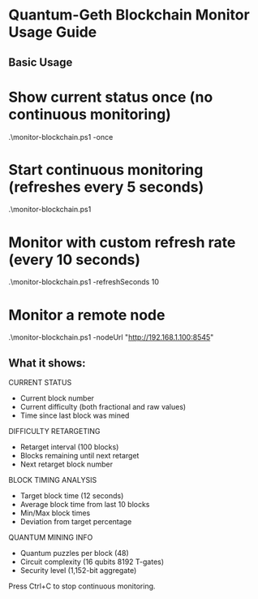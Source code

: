 ﻿# Quantum-Geth Blockchain Monitor Usage Guide

## Basic Usage

# Show current status once (no continuous monitoring)
.\monitor-blockchain.ps1 -once

# Start continuous monitoring (refreshes every 5 seconds)
.\monitor-blockchain.ps1

# Monitor with custom refresh rate (every 10 seconds)
.\monitor-blockchain.ps1 -refreshSeconds 10

# Monitor a remote node
.\monitor-blockchain.ps1 -nodeUrl "http://192.168.1.100:8545"

## What it shows:

 CURRENT STATUS
- Current block number
- Current difficulty (both fractional and raw values)
- Time since last block was mined

 DIFFICULTY RETARGETING  
- Retarget interval (100 blocks)
- Blocks remaining until next retarget
- Next retarget block number

 BLOCK TIMING ANALYSIS
- Target block time (12 seconds)
- Average block time from last 10 blocks
- Min/Max block times
- Deviation from target percentage

 QUANTUM MINING INFO
- Quantum puzzles per block (48)
- Circuit complexity (16 qubits  8192 T-gates)
- Security level (1,152-bit aggregate)

Press Ctrl+C to stop continuous monitoring.

